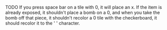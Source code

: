 TODO
	If you press space bar on a tile with 0, it will place an x.
	If the item is already exposed, it shouldn't place a bomb on a 0, and 
	when you take the bomb off that piece, it shouldn't recolor a 0 tile with
	the checkerboard, it should recolor it to the ' ' character.
